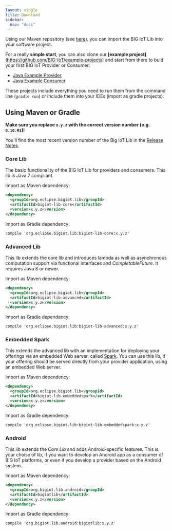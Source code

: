 ```yaml
---
layout: single
title: Download
sidebar: 
  nav: "docs"
---
```


Using our Maven repository (see [here](https://nexus.big-iot.org/content/repositories/releases/)), you can import the BIG IoT Lib into your software project.

For a really **simple start**, you can also clone our **[example project]**(https://github.com/BIG-IoT/example-projects) and start from there to buid your first BIG IoT Provider or Consumer:
  * [Java Example Provider](https://github.com/BIG-IoT/example-projects/tree/master/java-example-provider)
  * [Java Example Consumer](https://github.com/BIG-IoT/example-projects/tree/master/java-example-consumer)
  
These projects include everything you need to run them from the command line (`gradle run`) or include them into your IDEs (import as gradle projects).


## Using Maven or Gradle 

**Make sure you replace `x.y.z` with the correct version number (e.g. `0.10.M1`)!**

You'll find the most recent version number of the Big IoT Lib in the [Release Notes](/releaseNotes).

### Core Lib

The basic functionality of the BIG IoT Lib for providers and consumers. This lib is Java 7 compliant.

Import as Maven dependency: 
```xml
<dependency>
  <groupId>org.eclipse.bigiot.lib</groupId>
  <artifactId>bigiot-lib-core</artifactId>
  <version>x.y.z</version>
</dependency>
```

Import as Gradle dependency: 
```xml
compile 'org.eclipse.bigiot.lib:bigiot-lib-core:x.y.z'
```

### Advanced Lib

This lib extends the core lib and introduces lambda as well as asynchronous computation support via functional interfaces and *CompletableFuture*. It requires Java 8 or newer.

Import as Maven dependency: 
```xml
<dependency>
  <groupId>org.eclipse.bigiot.lib</groupId>
  <artifactId>bigiot-lib-advanced</artifactId>
  <version>x.y.z</version>
</dependency>
```

Import as Gradle dependency:  
```xml
compile 'org.eclipse.bigiot.lib:bigiot-lib-advanced:x.y.z'
```

### Embedded Spark

This extends the advanced lib with an implementation for deploying your offerings via an embedded Web server, called [Spark](http://sparkjava.com/). You can use this lib, if your offering should be served directly from your provider application, using an embedded Web server.

Import as Maven dependency: 
```xml
<dependency>
  <groupId>org.eclipse.bigiot.lib</groupId>
  <artifactId>bigiot-lib-embeddedspark</artifactId>
  <version>x.y.z</version>
</dependency>
```

Import as Gradle dependency:  
```xml
compile 'org.eclipse.bigiot.lib:bigiot-lib-embeddedspark:x.y.z'
```

### Android

This lib extends the *Core Lib* and adds Android-specific features. This is your choise of lib, if you want to develop an Android app as a consumer of BIG IoT platforms, or even if you develop a provider based on the Android system.

Import as Maven dependency: 
```xml
<dependency>
  <groupId>org.bigiot.lib.android</groupId>
  <artifactId>bigiotlib</artifactId>
  <version>x.y.z</version>
</dependency>
```

Import as Gradle dependency:  
```xml
compile 'org.bigiot.lib.android:bigiotlib:x.y.z'
```


